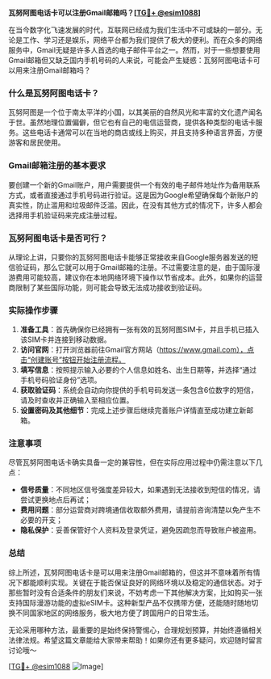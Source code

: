 **瓦努阿图电话卡可以注册Gmail邮箱吗？[[TG💪+ @esim1088](https://t.me/s/esim1088)]**

在当今数字化飞速发展的时代，互联网已经成为我们生活中不可或缺的一部分。无论是工作、学习还是娱乐，网络平台都为我们提供了极大的便利。而在众多的网络服务中，Gmail无疑是许多人首选的电子邮件平台之一。然而，对于一些想要使用Gmail邮箱但又缺乏国内手机号码的人来说，可能会产生疑惑：瓦努阿图电话卡可以用来注册Gmail邮箱吗？

### 什么是瓦努阿图电话卡？

瓦努阿图是一个位于南太平洋的小国，以其美丽的自然风光和丰富的文化遗产闻名于世。虽然地理位置偏僻，但它也有自己的电信运营商，提供各种类型的电话卡服务。这些电话卡通常可以在当地的商店或线上购买，并且支持多种语言界面，方便游客和居民使用。

### Gmail邮箱注册的基本要求

要创建一个新的Gmail账户，用户需要提供一个有效的电子邮件地址作为备用联系方式，或者直接通过手机号码进行验证。这是因为Google希望确保每个新账户的真实性，防止滥用和垃圾邮件泛滥。因此，在没有其他方式的情况下，许多人都会选择用手机验证码来完成注册过程。

### 瓦努阿图电话卡是否可行？

从理论上讲，只要你的瓦努阿图电话卡能够正常接收来自Google服务器发送的短信验证码，那么它就可以用于Gmail邮箱的注册。不过需要注意的是，由于国际漫游费用可能较高，建议你在本地网络环境下操作以节省成本。此外，如果你的运营商限制了某些国际功能，则可能会导致无法成功接收到验证码。

### 实际操作步骤

1. **准备工具**：首先确保你已经拥有一张有效的瓦努阿图SIM卡，并且手机已插入该SIM卡并连接到移动数据。
2. **访问官网**：打开浏览器前往Gmail官方网站（https://www.gmail.com），点击“创建账号”按钮开始注册流程。
3. **填写信息**：按照提示输入必要的个人信息如姓名、出生日期等，并选择“通过手机号码验证身份”选项。
4. **获取验证码**：系统会自动向你提供的手机号码发送一条包含6位数字的短信，请及时查收并正确输入至相应位置。
5. **设置密码及其他细节**：完成上述步骤后继续完善账户详情直至成功建立新邮箱。

### 注意事项

尽管瓦努阿图电话卡确实具备一定的兼容性，但在实际应用过程中仍需注意以下几点：
- **信号质量**：不同地区信号强度差异较大，如果遇到无法接收到短信的情况，请尝试更换地点后再试；
- **费用问题**：部分运营商对跨境通信收取额外费用，请提前咨询清楚以免产生不必要的开支；
- **隐私保护**：妥善保管好个人资料及登录凭证，避免因疏忽而导致账户被盗用。

### 总结

综上所述，瓦努阿图电话卡是可以用来注册Gmail邮箱的，但这并不意味着所有情况下都能顺利实现。关键在于能否保证良好的网络环境以及稳定的通信状态。对于那些暂时没有合适条件的朋友们来说，不妨考虑一下其他解决方案，比如购买一张支持国际漫游功能的虚拟eSIM卡。这种新型产品不仅携带方便，还能随时随地切换不同国家地区的网络服务，极大地方便了跨国用户的日常生活。

无论采用哪种方法，最重要的是始终保持警惕心，合理规划预算，并始终遵循相关法律法规。希望这篇文章能给大家带来帮助！如果你还有更多疑问，欢迎随时留言讨论哦～

[[TG💪+ @esim1088](https://t.me/s/esim1088) ![Image](https://i.postimg.cc/4NQfJmqS/Snipaste-2025-05-13-00-14-12.png)]